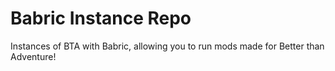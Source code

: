 # Babric Instance Repo

Instances of BTA with Babric, allowing you to run mods made for Better than Adventure!
